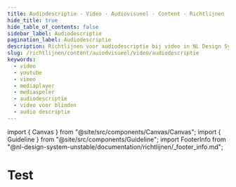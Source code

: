 ```yaml
---
title: Audiodescriptie · Video · Audiovisueel · Content · Richtlijnen
hide_title: true
hide_table_of_contents: false
sidebar_label: Audiodescriptie
pagination_label: Audiodescriptie
description: Richtlijnen voor audiodescriptie bij video in NL Design System.
slug: /richtlijnen/content/auiodvisueel/video/audiodescriptie
keywords:
  - video
  - youtube
  - vimeo
  - mediaplayer
  - mediaspeler
  - audiodescriptie
  - video voor blinden
  - audio descriptie
---
```


<!-- @license CC0-1.0 -->

import { Canvas } from "@site/src/components/Canvas/Canvas";
import { Guideline } from "@site/src/components/Guideline";
import FooterInfo from "@nl-design-system-unstable/documentation/richtlijnen/\_footer_info.md";

# Test
